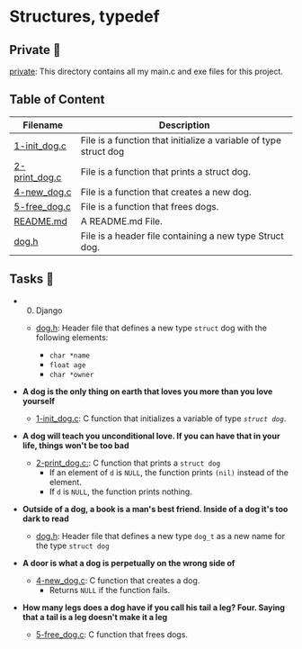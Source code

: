 # Structures, typedef

## Private 📁

[private](./private): This directory contains all my main.c and exe files for this project.

## Table of Content

Filename | Description
---------|------------
[1-init_dog.c](./1-init_dog.c) | File is a function that initialize a variable of type struct dog
[2-print_dog.c](./2-print_dog.c) | File is a function that prints a struct dog.
[4-new_dog.c](./4-new_dog.c) | File is a function that creates a new dog.
[5-free_dog.c](./5-free_dog.c) | File is a function that frees dogs.
[README.md](./README.md) | A README.md File.
[dog.h](./dog.h) | File is a header file containing a new type Struct dog.

## Tasks 📃

* 0. Django

  * [dog.h](./dog.h): Header file that defines a new type `struct` dog with the following elements:

    * `char *name`
    * `float age`
    * `char *owner`

* **A dog is the only thing on earth that loves you more than you love yourself**

    * [1-init_dog.c](./1-init_dog.c): C function that initializes a variable of type _`struct dog`_.

* **A dog will teach you unconditional love. If you can have that in your life, things won't be too bad**

    * [2-print_dog.c:](./2-print_dog.c:): C function that prints a `struct dog`
        - If an element of `d` is `NULL`, the function prints `(nil)` instead of the element.
        - If `d` is `NULL`, the function prints nothing.

* **Outside of a dog, a book is a man's best friend. Inside of a dog it's too dark to read**

    * [dog.h](./dog.h): Header file that defines a new type `dog_t` as a new name for the type `struct dog`

* **A door is what a dog is perpetually on the wrong side of**

    * [4-new_dog.c](./4-new_dog.c): C function that creates a dog.
        - Returns `NULL` if the function fails.

* **How many legs does a dog have if you call his tail a leg? Four. Saying that a tail is a leg doesn't make it a leg**

    * [5-free_dog.c](./5-free_dog.c): C function that frees dogs.

